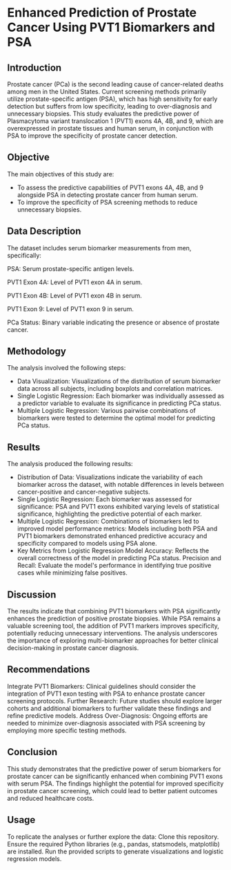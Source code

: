 # Enhanced Prediction of Prostate Cancer Using PVT1 Biomarkers and PSA

## Introduction
Prostate cancer (PCa) is the second leading cause of cancer-related deaths among men in the United States. Current screening methods primarily utilize prostate-specific antigen (PSA), which has high sensitivity for early detection but suffers from low specificity, leading to over-diagnosis and unnecessary biopsies. This study evaluates the predictive power of Plasmacytoma variant translocation 1 (PVT1) exons 4A, 4B, and 9, which are overexpressed in prostate tissues and human serum, in conjunction with PSA to improve the specificity of prostate cancer detection.

## Objective

The main objectives of this study are:
- To assess the predictive capabilities of PVT1 exons 4A, 4B, and 9 alongside PSA in detecting prostate cancer from human serum.
- To improve the specificity of PSA screening methods to reduce unnecessary biopsies.

## Data Description
The dataset includes serum biomarker measurements from men, specifically:

PSA: Serum prostate-specific antigen levels.

PVT1 Exon 4A: Level of PVT1 exon 4A in serum.

PVT1 Exon 4B: Level of PVT1 exon 4B in serum.

PVT1 Exon 9: Level of PVT1 exon 9 in serum.

PCa Status: Binary variable indicating the presence or absence of prostate cancer.

## Methodology

The analysis involved the following steps:

- Data Visualization: Visualizations of the distribution of serum biomarker data across all subjects, including boxplots and correlation matrices.
- Single Logistic Regression: Each biomarker was individually assessed as a predictor variable to evaluate its significance in predicting PCa status.
- Multiple Logistic Regression: Various pairwise combinations of biomarkers were tested to determine the optimal model for predicting PCa status.

## Results

The analysis produced the following results:

- Distribution of Data: Visualizations indicate the variability of each biomarker across the dataset, with notable differences in levels between cancer-positive and cancer-negative subjects.
- Single Logistic Regression: Each biomarker was assessed for significance:
PSA and PVT1 exons exhibited varying levels of statistical significance, highlighting the predictive potential of each marker.
- Multiple Logistic Regression: Combinations of biomarkers led to improved model performance metrics:
Models including both PSA and PVT1 biomarkers demonstrated enhanced predictive accuracy and specificity compared to models using PSA alone.
- Key Metrics from Logistic Regression
Model Accuracy: Reflects the overall correctness of the model in predicting PCa status.
Precision and Recall: Evaluate the model's performance in identifying true positive cases while minimizing false positives.

## Discussion
The results indicate that combining PVT1 biomarkers with PSA significantly enhances the prediction of positive prostate biopsies. While PSA remains a valuable screening tool, the addition of PVT1 markers improves specificity, potentially reducing unnecessary interventions. The analysis underscores the importance of exploring multi-biomarker approaches for better clinical decision-making in prostate cancer diagnosis.

## Recommendations
Integrate PVT1 Biomarkers: Clinical guidelines should consider the integration of PVT1 exon testing with PSA to enhance prostate cancer screening protocols.
Further Research: Future studies should explore larger cohorts and additional biomarkers to further validate these findings and refine predictive models.
Address Over-Diagnosis: Ongoing efforts are needed to minimize over-diagnosis associated with PSA screening by employing more specific testing methods.

## Conclusion
This study demonstrates that the predictive power of serum biomarkers for prostate cancer can be significantly enhanced when combining PVT1 exons with serum PSA. The findings highlight the potential for improved specificity in prostate cancer screening, which could lead to better patient outcomes and reduced healthcare costs.

## Usage

To replicate the analyses or further explore the data:
Clone this repository.
Ensure the required Python libraries (e.g., pandas, statsmodels, matplotlib) are installed.
Run the provided scripts to generate visualizations and logistic regression models.


